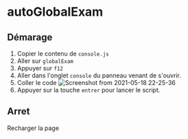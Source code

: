 # autoGlobalExam




## Démarage

1) Copier le contenu de  `console.js`
2) Aller sur `globalExam`
3) Appuyer sur `f12`
4) Aller dans l'onglet `console` du panneau venant de s'ouvrir.
5) Coller le code
![Screenshot from 2021-05-18 22-25-36](https://user-images.githubusercontent.com/58041359/118718825-01015800-b828-11eb-86a2-3e26713840d2.png)
7) Appuyer sur la touche `entrer` pour lancer le script.

## Arret

Recharger la page

